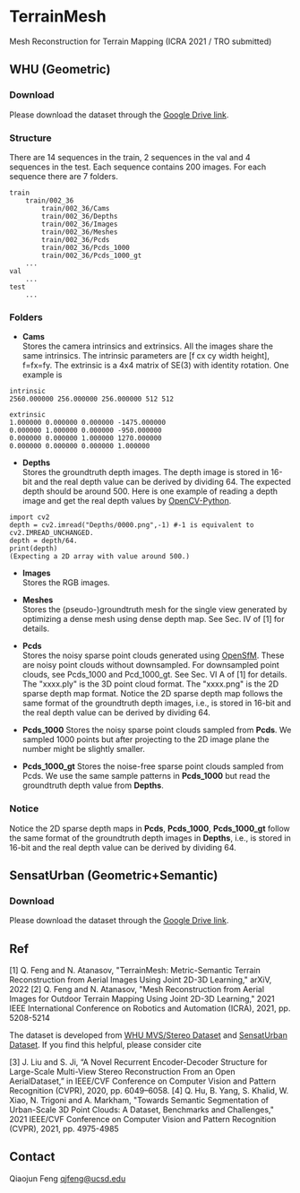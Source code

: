 # TerrainMesh
Mesh Reconstruction for Terrain Mapping (ICRA 2021 / TRO submitted)

## WHU (Geometric)

### Download
Please download the dataset through the [Google Drive link](https://drive.google.com/drive/folders/1upXfSOmUZNv_s7lcL4Jazo-8UNiVENmh?usp=sharing).

### Structure
There are 14 sequences in the train, 2 sequences in the val and 4 sequences in the test. Each sequence contains 200 images. For each sequence there are 7 folders.
```
train
    train/002_36
        train/002_36/Cams
        train/002_36/Depths
        train/002_36/Images
        train/002_36/Meshes
        train/002_36/Pcds
        train/002_36/Pcds_1000
        train/002_36/Pcds_1000_gt
    ...
val
    ...
test
    ...
```


### Folders

* **Cams**  
Stores the camera intrinsics and extrinsics. All the images share the same intrinsics. The intrinsic parameters are [f cx cy width height], f=fx=fy. The extrinsic is a 4x4 matrix of SE(3) with identity rotation. One example is
```
intrinsic
2560.000000 256.000000 256.000000 512 512

extrinsic
1.000000 0.000000 0.000000 -1475.000000 
0.000000 1.000000 0.000000 -950.000000 
0.000000 0.000000 1.000000 1270.000000 
0.000000 0.000000 0.000000 1.000000 
```


* **Depths**  
Stores the groundtruth depth images. The depth image is stored in 16-bit and the real depth value can be derived by dividing 64. The expected depth should be around 500. Here is one example of reading a depth image and get the real depth values by [OpenCV-Python](https://github.com/opencv/opencv-python).
```
import cv2 
depth = cv2.imread("Depths/0000.png",-1) #-1 is equivalent to cv2.IMREAD_UNCHANGED. 
depth = depth/64.
print(depth)
(Expecting a 2D array with value around 500.)
```

* **Images**  
Stores the RGB images.

* **Meshes**  
Stores the (pseudo-)groundtruth mesh for the single view generated by optimizing a dense mesh using dense depth map. See Sec. IV of [1] for details. 

* **Pcds**  
Stores the noisy sparse point clouds generated using [OpenSfM](https://www.opensfm.org/). These are noisy point clouds without downsampled. For downsampled point clouds, see Pcds_1000 and Pcd_1000_gt. See Sec. VI A of [1] for details.  
The "xxxx.ply" is the 3D point cloud format. The "xxxx.png" is the 2D sparse depth map format. Notice the 2D sparse depth map follows the same format of the groundtruth depth images, i.e., is stored in 16-bit and the real depth value can be derived by dividing 64.

* **Pcds_1000** 
Stores the noisy sparse point clouds sampled from **Pcds**. We sampled 1000 points but after projecting to the 2D image plane the number might be slightly smaller. 

* **Pcds_1000_gt**
Stores the noise-free sparse point clouds sampled from Pcds. We use the same sample patterns in **Pcds_1000** but read the groundtruth depth value from **Depths**. 


### Notice
Notice the 2D sparse depth maps in **Pcds**, **Pcds_1000**, **Pcds_1000_gt** follow the same format of the groundtruth depth images in **Depths**, i.e., is stored in 16-bit and the real depth value can be derived by dividing 64.


## SensatUrban (Geometric+Semantic)

### Download
Please download the dataset through the [Google Drive link](https://drive.google.com/drive/folders/1AKFAIMIy66irr5cflrfKADXU_CZnYEKP?usp=sharing).


## Ref
[1] Q. Feng and N. Atanasov, "TerrainMesh: Metric-Semantic Terrain Reconstruction from Aerial Images Using Joint 2D-3D Learning," arXiV, 2022
[2] Q. Feng and N. Atanasov, "Mesh Reconstruction from Aerial Images for Outdoor Terrain Mapping Using Joint 2D-3D Learning," 2021 IEEE International Conference on Robotics and Automation (ICRA), 2021, pp. 5208-5214  


The dataset is developed from [WHU MVS/Stereo Dataset](http://gpcv.whu.edu.cn/data/WHU_MVS_Stereo_dataset.html) and [SensatUrban Dataset](http://point-cloud-analysis.cs.ox.ac.uk/). If you find this helpful, please consider cite  

[3] J. Liu and S. Ji, “A Novel Recurrent Encoder-Decoder Structure for Large-Scale Multi-View Stereo Reconstruction From an Open AerialDataset,” in IEEE/CVF Conference on Computer Vision and Pattern Recognition (CVPR), 2020, pp. 6049–6058.
[4] Q. Hu, B. Yang, S. Khalid, W. Xiao, N. Trigoni and A. Markham, "Towards Semantic Segmentation of Urban-Scale 3D Point Clouds: A Dataset, Benchmarks and Challenges," 2021 IEEE/CVF Conference on Computer Vision and Pattern Recognition (CVPR), 2021, pp. 4975-4985

## Contact
Qiaojun Feng qjfeng@ucsd.edu

